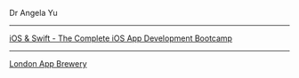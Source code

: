 Dr Angela Yu

- - - -

[iOS & Swift - The Complete iOS App Development Bootcamp](https://www.udemy.com/course/ios-13-app-development-bootcamp/?couponCode=ST9MT22024)

- - - -

[London App Brewery](http://www.youtube.com/@appbrewery)
